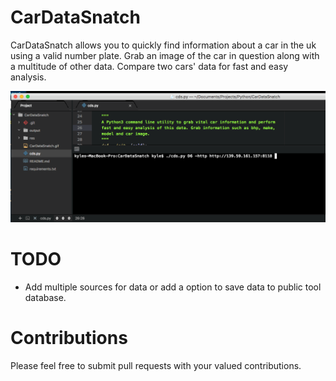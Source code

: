 # CarDataSnatch

CarDataSnatch allows you to quickly find information about a car in the uk using a valid number plate. Grab an image of the car in question along with a multitude of other data. Compare two cars' data for fast and easy analysis.

![Car Data Snatch GIF](/res/CarDataSnatch.gif)

# TODO
* Add multiple sources for data or add a option to save data to public tool database.

# Contributions
Please feel free to submit pull requests with your valued contributions.
